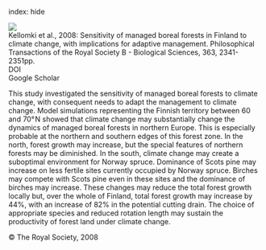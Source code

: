 index: hide

<div class="Citation">
    <div class="Citation-thumb CitationThumb-linked"  data-href="https://doi.org/10.1098/rstb.2007.2204">
      <img src="https://static.claimspace.cloud/climate-study-static/refs/thumbs/6/Kellomki_et_al_2008-thumb.png" />
    </div>

  <div class="Citation-body">
    <div class="Citation-text">Kellomki et al., 2008: Sensitivity of managed boreal forests in Finland to climate change, with implications for adaptive management. <span class="Article-journal">Philosophical Transactions of the Royal Society B - Biological Sciences, </span><span class="Article-volume">363, </span>2341-2351pp.</div>
    <div class="Citation-links">
      <div class="CitationLink" data-href="https://doi.org/10.1098/rstb.2007.2204">
        <div class="CitationLink-icon CitationLink-Doi"></div>
        <div class="CitationLink-text">DOI</div>
      </div>
      <div class="CitationLink" data-href="https://scholar.google.com/scholar?q=10.1098/rstb.2007.2204">
        <div class="CitationLink-icon CitationLink-Scholar"></div>
        <div class="CitationLink-text">Google Scholar</div>
      </div>
    </div>
  </div>
</div>

This study investigated the sensitivity of managed boreal forests to climate change, with consequent needs to adapt the management to climate change. Model simulations representing the Finnish territory between 60 and 70° N showed that climate change may substantially change the dynamics of managed boreal forests in northern Europe. This is especially probable at the northern and southern edges of this forest zone. In the north, forest growth may increase, but the special features of northern forests may be diminished. In the south, climate change may create a suboptimal environment for Norway spruce. Dominance of Scots pine may increase on less fertile sites currently occupied by Norway spruce. Birches may compete with Scots pine even in these sites and the dominance of birches may increase. These changes may reduce the total forest growth locally but, over the whole of Finland, total forest growth may increase by 44%, with an increase of 82% in the potential cutting drain. The choice of appropriate species and reduced rotation length may sustain the productivity of forest land under climate change.

<div class="Citation-copy">
&copy; The Royal Society, 2008
</div>